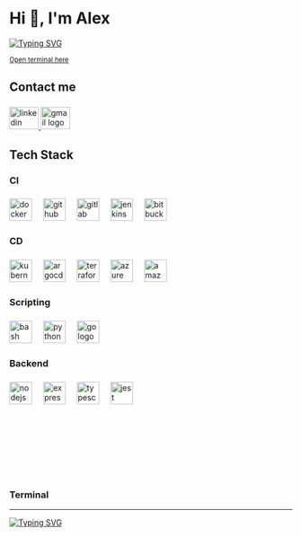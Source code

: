 <h1 align="left">Hi 👋, I'm Alex</h1>

<!-- https://readme-typing-svg.herokuapp.com/demo/ -->
<a href="https://git.io/typing-svg"><img src="https://readme-typing-svg.herokuapp.com?font=&size=24&duration=2000&pause=1000&color=2EA043&multiline=true&repeat=true&random=false&width=768&height=100&lines=A+passionate+DevOps+from+%F0%9F%87%A7%F0%9F%87%B7;Learning+Web+Development+with+React+and+NodeJS+%F3%B0%8E%99" alt="Typing SVG" /></a>

<a href=#terminal>
<small>Open terminal here</small>
</a>

<h2 align="left">Contact me</h2>

###

<div align="left">
  <a href="https://www.linkedin.com/in/alex-ferreira-da-silva/" target="_blank">
    <img src="https://raw.githubusercontent.com/maurodesouza/profile-readme-generator/master/src/assets/icons/social/linkedin/default.svg" width="52" height="40" alt="linkedin logo"  />
  </a>
  <a href="mailto:alexsilvabrazil@gmail.com" target="_blank">
    <img src="https://raw.githubusercontent.com/maurodesouza/profile-readme-generator/master/src/assets/icons/social/gmail/default.svg" width="52" height="40" alt="gmail logo"  />
  </a>
</div>

###

<h2 align="left">Tech Stack</h2>

###

<h3 align="left">CI</h3>

###

<div align="left">
  <img src="https://skillicons.dev/icons?i=docker" height="40" alt="docker logo"  />
  <img width="12" />
  <img src="https://skillicons.dev/icons?i=github" height="40" alt="github logo"  />
  <img width="12" />
  <img src="https://cdn.jsdelivr.net/gh/devicons/devicon/icons/gitlab/gitlab-original.svg" height="40" alt="gitlab logo"  />
  <img width="12" />
  <img src="https://skillicons.dev/icons?i=jenkins" height="40" alt="jenkins logo"  />
  <img width="12" />
  <img src="https://cdn.jsdelivr.net/gh/devicons/devicon/icons/bitbucket/bitbucket-original.svg" height="40" alt="bitbucket logo"  />
</div>

###

<h3 align="left">CD</h3>

###

<div align="left">
  <img src="https://skillicons.dev/icons?i=kubernetes" height="40" alt="kubernetes logo"  />
  <img width="12" />
  <img src="https://cdn.jsdelivr.net/gh/devicons/devicon/icons/argocd/argocd-original.svg" height="40" alt="argocd logo"  />
  <img width="12" />
  <img src="https://cdn.jsdelivr.net/gh/devicons/devicon/icons/terraform/terraform-original.svg" height="40" alt="terraform logo"  />
  <img width="12" />
  <img src="https://cdn.jsdelivr.net/gh/devicons/devicon/icons/azure/azure-original.svg" height="40" alt="azure logo"  />
  <img width="12" />
  <img src="https://skillicons.dev/icons?i=aws" height="40" alt="amazonwebservices logo"  />
</div>

###

<h3 align="left">Scripting</h3>

###

<div align="left">
  <img src="https://skillicons.dev/icons?i=bash" height="40" alt="bash logo"  />
  <img width="12" />
  <img src="https://cdn.jsdelivr.net/gh/devicons/devicon/icons/python/python-original.svg" height="40" alt="python logo"  />
  <img width="12" />
  <img src="https://skillicons.dev/icons?i=go" height="40" alt="go logo"  />
</div>

###

<h3 align="left">Backend</h3>

###

<div align="left">
  <img src="https://cdn.jsdelivr.net/gh/devicons/devicon/icons/nodejs/nodejs-original.svg" height="40" alt="nodejs logo"  />
  <img width="12" />
  <img src="https://skillicons.dev/icons?i=express" height="40" alt="express logo"  />
  <img width="12" />
  <img src="https://skillicons.dev/icons?i=ts" height="40" alt="typescript logo"  />
  <img width="12" />
  <img src="https://skillicons.dev/icons?i=jest" height="40" alt="jest logo"  />
</div>

###

<br>
<br>
<br>
<br>
<br>
<br>


<h3>Terminal</h3>
<hr>
<a href="https://git.io/typing-svg"><img src="https://readme-typing-svg.herokuapp.com?font=&size=18&duration=3000&pause=200&color=2EA043&random=false&width=768&height=50&lines=%24+git+clone+https%3A%2F%2Fgithub.com%2Flexops%2Flexops+--single-branch+-b+develop;%24+cd+lexops;%24+code+.;%24+git+add+README.md;%24+git+commit+-m+%22update%3A+skills%22;%24+git+push+origin+develop;%24+poweroff" alt="Typing SVG" /></a>
